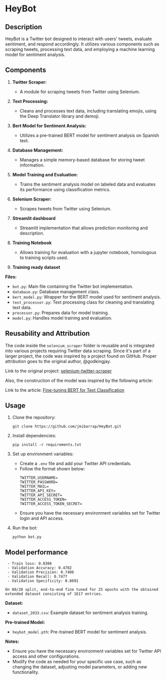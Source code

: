 # HeyBot

## Description

HeyBot is a Twitter bot designed to interact with users' tweets, evaluate sentiment, and respond accordingly. It utilizes various components such as scraping tweets, processing text data, and employing a machine learning model for sentiment analysis.

## Components

1. **Twitter Scraper:**

   - A module for scraping tweets from Twitter using Selenium.

2. **Text Processing:**

   - Cleans and processes text data, including translating emojis, using the Deep Translator library and demoji.

3. **Bert Model for Sentiment Analysis:**

   - Utilizes a pre-trained BERT model for sentiment analysis on Spanish text.

4. **Database Management:**

   - Manages a simple memory-based database for storing tweet information.

5. **Model Training and Evaluation:**

   - Trains the sentiment analysis model on labeled data and evaluates its performance using classification metrics.

6. **Selenium Scraper:**

   - Scrapes tweets from Twitter using Selenium.

7. **Streamlit dashboard**

   - Streamlit implementation that allows prediction monitoring and description.

8. **Training Notebook**

   - Allows training for evaluation with a jupyter notebook, homologous to training scripts used.

9. **Training ready dataset**


**Files:**

- `bot.py`: Main file containing the Twitter bot implementation.
- `database.py`: Database management class.
- `bert_model.py`: Wrapper for the BERT model used for sentiment analysis.
- `text_processor.py`: Text processing class for cleaning and translating text data.
- `processor.py`: Prepares data for model training.
- `model.py`: Handles model training and evaluation.

## Reusability and Attribution

The code inside the `selenium_scraper` folder is reusable and is integrated into various projects requiring Twitter data scraping.
Since it's part of a larger project, the code was inspired by a project found on GitHub. Proper attribution goes to the original author, @godkingjay.

Link to the original project: [selenium-twitter-scraper](https://github.com/godkingjay/selenium-twitter-scraper)

Also, the construction of the model was inspired by the following article:

Link to the article: [Fine-tuning BERT for Text Classification](https://towardsdatascience.com/fine-tuning-bert-for-text-classification-54e7df642894#ec34)


## Usage

1. Clone the repository:

   ```
   git clone https://github.com/jmibarrap/HeyBot.git
   ```

2. Install dependencies:

   ```
   pip install -r requirements.txt
   ```

3. Set up environment variables:
   - Create a `.env` file and add your Twitter API credentials.
   - Follow the format shown below:
      ```
      TWITTER_USERNAME=
      TWITTER_PASSWORD=
      TWITTER_MAIL=
      TWITTER_API_KEY=
      TWITTER_API_SECRET=
      TWITTER_ACCESS_TOKEN=
      TWITTER_ACCESS_TOKEN_SECRET=
      ```
   - Ensure you have the necessary environment variables set for Twitter login and API access.

4. Run the bot:
   ```
   python bot.py
   ```

## Model performance

	 - Train loss: 0.0306
	 - Validation Accuracy: 0.4702
	 - Validation Precision: 0.7406
	 - Validation Recall: 0.7477
	 - Validation Specificity: 0.8691

    On 80/20 split, end-to-end fine tuned for 25 epochs with the obtained extended dataset consisting of 1617 entries. 

**Dataset:**

- `dataset_2033.csv`: Example dataset for sentiment analysis training.

**Pre-trained Model:**

- `heybot_model.pth`: Pre-trained BERT model for sentiment analysis.

**Notes:**

- Ensure you have the necessary environment variables set for Twitter API access and other configurations.
- Modify the code as needed for your specific use case, such as changing the dataset, adjusting model parameters, or adding new functionality.

